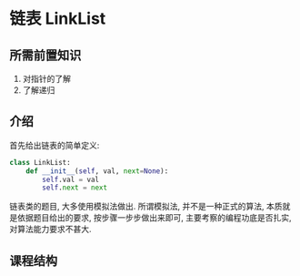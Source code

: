 # 链表 LinkList

## 所需前置知识

1. 对指针的了解
2. 了解递归

## 介绍

首先给出链表的简单定义:
```Python
class LinkList:
    def __init__(self, val, next=None):
        self.val = val
        self.next = next
```

链表类的题目, 大多使用模拟法做出. 所谓模拟法, 并不是一种正式的算法, 本质就是依据题目给出的要求, 按步骤一步步做出来即可, 主要考察的编程功底是否扎实, 对算法能力要求不甚大.

## 课程结构

